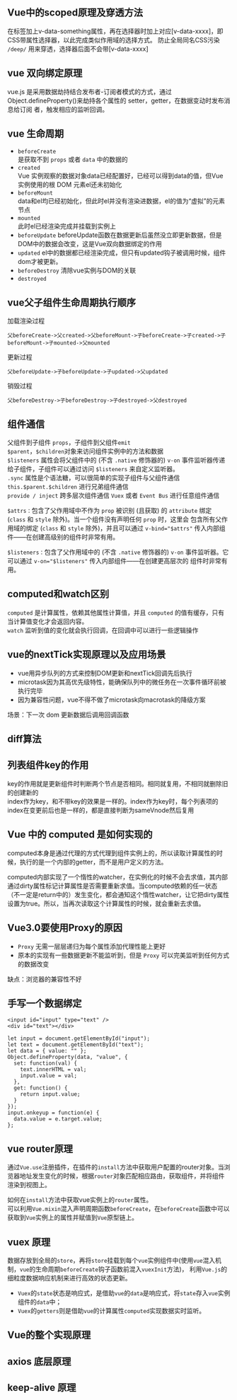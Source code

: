 ## Vue中的scoped原理及穿透方法
在标签加上v-data-something属性，再在选择器时加上对应[v-data-xxxx]，即CSS带属性选择器，以此完成类似作用域的选择方式。
防止全局同名CSS污染  
`/deep/` 用来穿透，选择器后面不会带[v-data-xxxx]

## vue 双向绑定原理
vue.js 是采用数据劫持结合发布者-订阅者模式的方式，通过 Object.defineProperty()来劫持各个属性的 setter，getter，在数据变动时发布消息给订阅
者，触发相应的监听回调。

## vue 生命周期
- `beforeCreate`  
  是获取不到 `props` 或者 `data` 中的数据的
- `created`  
    Vue 实例观察的数据对象data已经配置好，已经可以得到data的值，但Vue 实例使用的根 DOM 元素el还未初始化
- `beforeMount`  
    data和el均已经初始化，但此时el并没有渲染进数据，el的值为“虚拟”的元素节点
- `mounted`  
    此时el已经渲染完成并挂载到实例上
- `beforeUpdate`
    beforeUpdate函数在数据更新后虽然没立即更新数据，但是DOM中的数据会改变，这是Vue双向数据绑定的作用
- `updated`
    el中的数据都已经渲染完成，但只有updated钩子被调用时候，组件dom才被更新。
- `beforeDestroy`
    清除vue实例与DOM的关联
- `destroyed`

## vue父子组件生命周期执行顺序
加载渲染过程
```
父beforeCreate->父created->父beforeMount->子beforeCreate->子created->子beforeMount->子mounted->父mounted
```
更新过程
```
父beforeUpdate->子beforeUpdate->子updated->父updated
```
销毁过程
```
父beforeDestroy->子beforeDestroy->子destroyed->父destroyed
```

## 组件通信
父组件到子组件 `props`，子组件到父组件`emit`   
`$parent`，`$children`对象来访问组件实例中的方法和数据   
`$listeners` 属性会将父组件中的 (不含 `.native` 修饰器的) `v-on` 事件监听器传递给子组件，子组件可以通过访问 `$listeners` 来自定义监听器。  
`.sync` 属性是个语法糖，可以很简单的实现子组件与父组件通信  
`this.$parent.$children` 进行兄弟组件通信   
`provide / inject`    跨多层次组件通信
`Vuex` 或者 `Event Bus`  进行任意组件通信

`$attrs：`包含了父作用域中不作为 `prop` 被识别 (且获取) 的 `attribute` 绑定 (`class` 和 `style` 除外)。当一个组件没有声明任何 `prop` 时，这里会
包含所有父作用域的绑定 (`class` 和 `style` 除外)，并且可以通过 `v-bind="$attrs"` 传入内部组件——在创建高级别的组件时非常有用。

`$listeners：`包含了父作用域中的 (不含 `.native` 修饰器的) `v-on` 事件监听器。它可以通过 `v-on="$listeners"` 传入内部组件——在创建更高层次的
组件时非常有用。

## computed和watch区别
`computed` 是计算属性，依赖其他属性计算值，并且 `computed` 的值有缓存，只有当计算值变化才会返回内容。    
`watch` 监听到值的变化就会执行回调，在回调中可以进行一些逻辑操作

## vue的nextTick实现原理以及应用场景
- vue用异步队列的方式来控制DOM更新和nextTick回调先后执行
- microtask因为其高优先级特性，能确保队列中的微任务在一次事件循环前被执行完毕
- 因为兼容性问题，vue不得不做了microtask向macrotask的降级方案

场景：下一次 dom 更新数据后调用回调函数

## diff算法

## 列表组件key的作用
key的作用就是更新组件时判断两个节点是否相同。相同就复用，不相同就删除旧的创建新的  
index作为key，和不带key的效果是一样的。index作为key时，每个列表项的index在变更前后也是一样的，都是直接判断为sameVnode然后复用

## Vue 中的 computed 是如何实现的
computed本身是通过代理的方式代理到组件实例上的，所以读取计算属性的时候，执行的是一个内部的getter，而不是用户定义的方法。

computed内部实现了一个惰性的watcher，在实例化的时候不会去求值，其内部通过dirty属性标记计算属性是否需要重新求值。当computed依赖的任一状态
（不一定是return中的）发生变化，都会通知这个惰性watcher，让它把dirty属性设置为true。所以，当再次读取这个计算属性的时候，就会重新去求值。

##  Vue3.0要使用Proxy的原因
- `Proxy` 无需一层层递归为每个属性添加代理性能上更好
- 原本的实现有一些数据更新不能监听到，但是 `Proxy` 可以完美监听到任何方式的数据改变

缺点：浏览器的兼容性不好

## 手写一个数据绑定
```
<input id="input" type="text" />
<div id="text"></div>

let input = document.getElementById("input");
let text = document.getElementById("text");
let data = { value: "" };
Object.defineProperty(data, "value", {
  set: function(val) {
    text.innerHTML = val;
    input.value = val;
  },
  get: function() {
    return input.value;
  }
});
input.onkeyup = function(e) {
  data.value = e.target.value;
};
```
## vue router原理

通过`Vue.use`注册插件，在插件的`install`方法中获取用户配置的router对象。当浏览器地址发生变化的时候，根据`router`对象匹配相应路由，获取组件，并将组件
渲染到视图上。

如何在`install`方法中获取vue实例上的`router`属性。  
可以利用`Vue.mixin`混入声明周期函数`beforeCreate`，在`beforeCreate`函数中可以获取到`Vue`实例上的属性并赋值到`Vue`原型链上。

## vuex 原理
数据存放到全局的`store`，再将`store`挂载到每个`vue`实例组件中(使用`vue`混入机制，`vue`的生命周期`beforeCreate`钩子函数前混入`vuexInit`方法)，
利用`Vue.js`的细粒度数据响应机制来进行高效的状态更新。

- `Vuex`的`state`状态是响应式，是借助`vue`的`data`是响应式，将`state`存入`vue`实例组件的`data`中；
- `Vuex`的`getters`则是借助`vue`的计算属性`computed`实现数据实时监听。

## Vue的整个实现原理

## axios 底层原理
## keep-alive 原理
